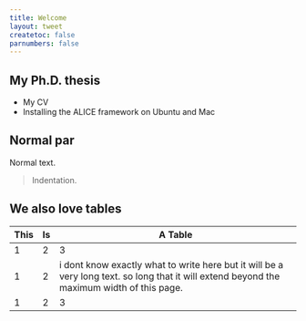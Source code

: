 ```yaml
---
title: Welcome
layout: tweet
createtoc: false
parnumbers: false
---
```


My Ph.D. thesis
---------------

* My CV
* Installing the ALICE framework on Ubuntu and Mac

Normal par
----------

Normal text.

> Indentation.


We also love tables
-------------------

| This | Is | A Table |
|------|----|---------|
| 1    | 2  | 3       |
| 1    | 2  | i dont know exactly what to write here but it will be a very long text. so long that it will extend beyond the maximum width of this page. |
| 1    | 2  | 3       |
